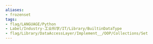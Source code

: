 ```yaml
---
aliases:
- frozenset
tags:
- flag/LANGUAGE/Python
- Label/Industry-工业科学/IT/Library/BuiltinDataType
- flag/Library/DataAccessLayer/Implement__/OOP/Collections/Set
---
```

